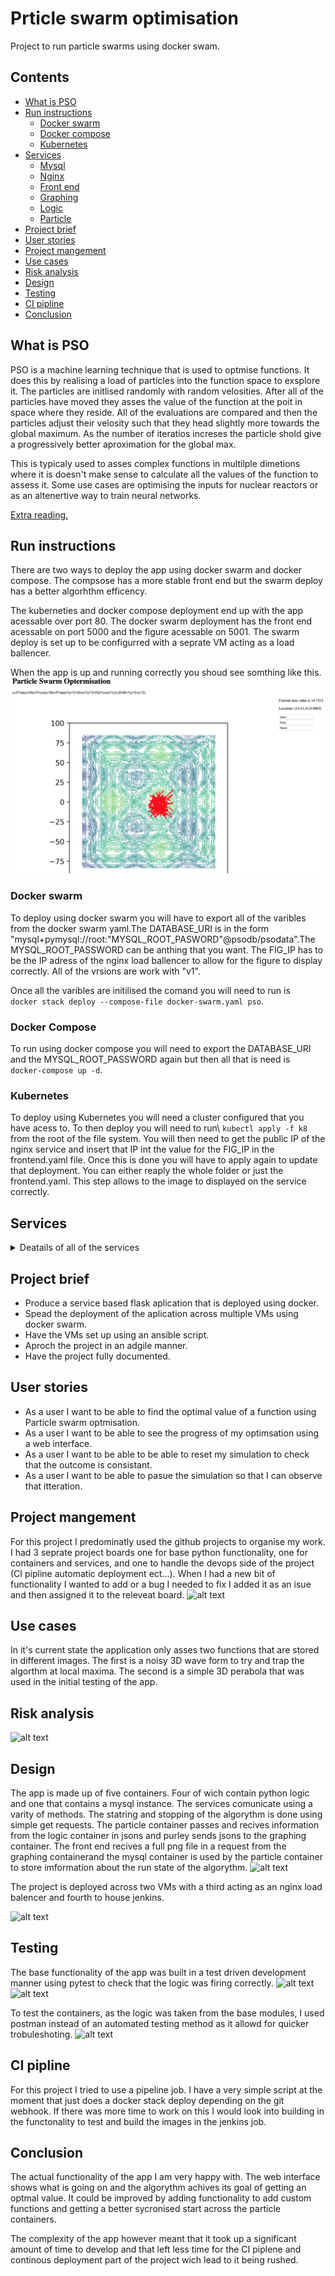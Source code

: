 # Prticle swarm optimisation

Project to run particle swarms using docker swam.

## Contents
* [What is PSO](#PSO)
* [Run instructions](#Run_instructions)
  - [Docker swarm](#RDS)
  - [Docker compose](#RDC)
  - [Kubernetes](#k8)
* [Services](#services)
  - [Mysql](#mysql)
  - [Nginx](#nginx)
  - [Front end](#frontend)
  - [Graphing](#graphing)
  - [Logic](#logic)
  - [Particle](#particle)
* [Project brief](#PB)
* [User stories](#User_Stories)
* [Project mangement](#PM)
* [Use cases](#Use_cases)
* [Risk analysis](#Risk)
* [Design](#Design)
* [Testing](#Testing)
* [CI pipline](#CI)
* [Conclusion](#Conclusion)

<a name="PSO"></a>
## What is PSO

PSO is a machine learning technique that is used to optmise functions. It does this by realising a load of particles into the function space to exsplore it. The particles are initlised randomly with random velosities. After all of the particles have moved they asses the value of the function at the poit in space where they reside. All of the evaluations are compared and then the particles adjust their velosity such that they head slightly more towards the global maximum. As the number of iteratios increses the particle shold give a progressively better aproximation for the global max.

This is typicaly used to asses complex functions in multilple dimetions where it is doesn't make sense to calculate all the values of the function to assess it. Some use cases are optimising the inputs for nuclear reactors or as an altenertive way to train neural networks.

[Extra reading.](https://en.wikipedia.org/wiki/Particle_swarm_optimization)

<a name="Run_instructions"></a>
## Run instructions

There are two ways to deploy the app using docker swarm and docker compose. The compsose has a more stable front end but the swarm deploy has a better algorhthm efficency.

The kuberneties and docker compose deployment end up with the app acessable over port 80. The docker swarm deployment has the front end acessable on port 5000 and the figure acessable on 5001. The swarm deploy is set up to be configurred with a seprate VM acting as a load ballencer.

When the app is up and running correctly you shoud see somthing like this.
![alt text](Media/web_app.png)

<a name="RDS"></a>
### Docker swarm
To deploy using docker swarm you will have to export all of the varibles from the docker swarm yaml.The DATABASE_URI is in the form "mysql+pymysql://root:"MYSQL_ROOT_PASWORD"@psodb/psodata".The MYSQL_ROOT_PASSWORD can be anthing that you want. The FIG_IP has to be the IP adress of the nginx load ballencer to allow for the figure to display correctly. All of the vrsions are work with "v1".

Once all the varibles are initilised the comand you will need to run is\
```docker stack deploy --compose-file docker-swarm.yaml pso```.

<a name="RDC"></a>
### Docker Compose
To run using docker compose you will need to export the DATABASE_URI and the MYSQL_ROOT_PASSWORD again but then all that is need is\
```docker-compose up -d```.

<a name="k8"></a>
### Kubernetes
To deploy using Kubernetes you will need a cluster configured that you have acess to. To then deploy you will need to run\ 
```kubectl apply -f k8```\
from the root of the file system. You will then need to get the public IP of the nginx service and insert that IP int the value for the FIG_IP in the frontend.yaml file. Once this is done you will have to apply again to update that deployment. You can either reaply the whole folder or just the frontend.yaml. This step allows to the image to displayed on the service correctly.  

<a name="services"></a>
## Services
<details>
<summary>Deatails of all of the services</summary>

<a name="mysql"></a>
### Mysql
Simple Mysql container with the data structure needed already confiured to track the progression of the itterations. Also contains all of the flags that crontrool the run flags.	

<a name="nginx"></a>
### Nginx
Nginx container to act as a load ballencer to the various other services only exposing the front end and pade that the figure is displayed on so it can be pulled by the html code.

<a name="frontend"></a>
### Front end
Faslk aplication that displays the progress of the algorythm along with 3 buttons. These provide start, stop, and reset functionality.

<a name="graphing"></a>
### Graphing service
Service that uses [numpy](https://numpy.org) and [matplotlib](https://matplotlib.org) to generate a base contoure plot of the function being used. The location of the particles and their veloicites are recived in a post request from the particle service once it has completed an itteration. This data is then used to overlay the particles onto the contour plot and serve this up as a png file on the \figure page.

<a name="logic"></a>
### Logic
Service to asess the overal progress of the algroythim. It recives the locations of all the particels in a json from the particle service. Once recived the function is evaluated at the location of all of the particles. These values are compared to the current global maximum pulled from the databse. If a value is greater the value of the database is updated to reflect that if not the previous value is entered again. At the end of iterating through the particles the current postion of the global maximum is sent back to the particle service.

<a name="particle"></a>
### Particle
This is the core service of the algorythm. It controls all of the logic for the particles. Once triggered the service checks to see if the particles for the dimulation have been generated correctly and if they haven't it generates them. Once the particles have been sucessfully genrated a run loop is entered that is dependent on a flag stored in the database. In this loop the particles are moved and then their values are sent off the relevant services. When the global max location is recived the veloicity of all of the particles is updated to move slightly more towards it. This loop will contiue untill the run flag is updated in the databse. As the itterations increase all of the particles should converge on the global maximum found by the algorythm due to the drag on the particles.

</details>

<a name="PB"></a>
## Project brief
* Produce a service based flask aplication that is deployed using docker.
* Spead the deployment of the aplication across multiple VMs using docker swarm.
* Have the VMs set up using an ansible script.
* Aproch the project in an adgile manner.
* Have the project fully documented.

<a name="User_Stories"></a>
## User stories
* As a user I want to be able to find the optimal value of a function using Particle swarm optmisation.
* As a user I want to be able to see the progress of my optimsation using a web interface.
* As a user I want to be able to be able to reset my simulation to check that the outcome is consistant.
* As a user I want to be able to pasue the simulation so that I can observe that itteration.

<a name="PM"></a>
## Project mangement
For this project I predominatly used the github projects to organise my work. I had 3 seprate project boards one for base python functionality, one for containers and services, and one to handle the devops side of the project (CI pipline automatic deployment ect...). When I had a new bit of functionality I wanted to add or a bug I needed to fix I added it as an isue and then assigned it to the releveat board.
![alt text](Media/Git%20project.png)

<a name="Use_Cases"></a>
## Use cases
In it's current state the application only asses two functions that are stored in different images. The first is a noisy 3D wave form to try and trap the algorthm at local maxima. The second is a simple 3D perabola that was used in the initial testing of the app.

<a name="Risk"></a>
## Risk analysis
![alt text](Media/Screenshot%202020-04-06%20at%2008.28.14.png)

<a name="Design"></a>
## Design
The app is made up of five containers. Four of wich contain python logic and one that contains a mysql instance. The services comunicate using a varity of methods. The statring and stopping of the algorythm is done using simple get requests. The particle container passes and recives information from the logic container in jsons and purley sends jsons to the graphing container. The front end recives a full png file in a request from the graphing containerand the mysql container is used by the particle container to store imformation about the run state of the algorythm.
![alt text](Media/Service%20layout.png)

The project is deployed across two VMs with a third acting as an nginx load balencer and fourth to house jenkins.

![alt text](Media/VM%20layout.png)
<a name="Testing"></a>
## Testing
The base functionality of the app was built in a test driven development manner using pytest to check that the logic was firing correctly.
![alt text](Media/particle%20test.png)
![alt text](Media/logic%20test.png)

To test the containers, as the logic was taken from the base modules, I used postman instead of an automated testing method as it allowd for quicker trobuleshoting.
![alt text](Media/Postman.png)

<a name="CI"></a>
## CI pipline 
For this project I tried to use a pipeline job. I have a very simple script at the moment that just does a docker stack deploy depending on the git webhook. If there was more time to work on this I would look into building in the functonality to test and build the images in the jenkins job.

<a name="Conclusion"></a>
## Conclusion
The actual functionality of the app I am very happy with. The web interface shows what is going on and the algorythm achives its goal of getting an optmal value. It could be improved by adding functionality to add custom functions and getting a better sycronised start across the particle containers.

The complexity of the app however meant that it took up a significant amount of time to develop and that left less time for the CI piplene and continous deployment part of the project wich lead to it being rushed.
